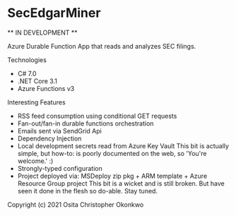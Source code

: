 # SecEdgarMiner

** IN DEVELOPMENT **

Azure Durable Function App that reads and analyzes SEC filings.

Technologies
- C# 7.0
- .NET Core 3.1
- Azure Functions v3

Interesting Features
- RSS feed consumption using conditional GET requests
- Fan-out/fan-in durable functions orchestration
- Emails sent via SendGrid Api
- Dependency Injection
- Local development secrets read from Azure Key Vault
    This bit is actually simple, but how-to: is poorly documented on the web, so 'You're welcome.' :)
- Strongly-typed configuration
- Project deployed via: MSDeploy zip pkg + ARM template + Azure Resource Group project
    This bit is a wicket and is still broken. But have seen it done in the flesh so do-able. Stay tuned.

Copyright (c) 2021 Osita Christopher Okonkwo
